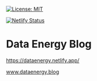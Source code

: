 <!-- badges: start -->

[![License: MIT](https://img.shields.io/badge/License-MIT-yellow.svg)](https://opensource.org/licenses/MIT)

[![Netlify Status](https://api.netlify.com/api/v1/badges/d638f799-bbf7-4905-99e0-7696e734c879/deploy-status)](https://app.netlify.com/sites/dataenergy/deploys)
<!-- badges: end -->

# Data Energy Blog

https://dataenergy.netlify.app/

www.dataenergy.blog

